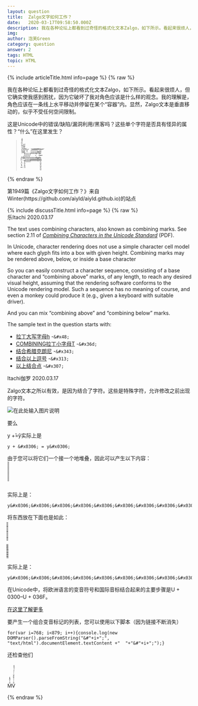 ```yaml
---
layout: question
title:  Zalgo文字如何工作？
date:   2020-03-17T09:58:50.000Z
description: 我在各种论坛上都看到过奇怪的格式化文本Zalgo，如下所示。看起来很烦人，但它确实使我感到困扰，因为它破坏了我对角色应该是什么样的观念。我的理解是，角色应...
img: 
author: 泡芙Green
category: question
answer: 2
tags: HTML
topic: HTML
---
```

<div class="article-root">
  <div class="article">
    {% include articleTitle.html info=page %}
    {% raw %}
    <div class="article-content"><p><font style="vertical-align: inherit;"><font style="vertical-align: inherit;">我在各种论坛上都看到过奇怪的格式化文本Zalgo，如下所示。</font><font style="vertical-align: inherit;">看起来很烦人，但它确实使我感到困扰，因为它破坏了我对角色应该是什么样的观念。</font><font style="vertical-align: inherit;">我的理解是，角色应该在一条线上水平移动并停留在某个“容器”内。</font><font style="vertical-align: inherit;">显然，Zalgo文本是垂直移动的，似乎不受任何空间限制。</font></font></p>

<p><font style="vertical-align: inherit;"><font style="vertical-align: inherit;">这是Unicode中的错误/缺陷/漏洞利用/黑客吗？</font><font style="vertical-align: inherit;">这些单个字符是否具有怪异的属性？</font><font style="vertical-align: inherit;">“什么”在这里发生？</font></font></p>

<blockquote>
  <p><br></p>
  
  <p><font style="vertical-align: inherit;"><font style="vertical-align: inherit;">̡̫̤̤̣͉̤͎͉͖ͭ̓̓̇͗̎̀͋ͬ̌ͯͅͅ ̳̘̿̃̔̏ͣ͂̉̕ ̸͎͉͖̖̙̤͓̞̱̫̌ͯ̆͋ͤ͗̓͟͜ͅͅ ̸̤͓̞̱̫ ̸̤͓̞̱̫ ̸̤͓̞̱̫ ̸̤͓̞̱̫ ̛͓̖̻̲ͤ̈ͣ͝ ̛͓̖̻̲ͤ̈ͣ͝ ̛͓̖̻̲ͤ̈ͣ͝ ̛͓̖̻̲ͤ̈ͣ͝ ̛͓̖̻̲ͤ̈ͣ͝ ͋̄ͬ̽͜҉͚̭͇ͅ ̛͓̖̻̲ͤ̈ͣ͝ ̵̶̵̶̵̶̛͓̖̻̲̗̮̮̗̮̮̗̮̮ͤ̈ͣ͝
  </font></font><br>
  <br>
  <br></p>
</blockquote></div>
    {% endraw %}
  </div>
  <p class="winter_mark">第1949篇《Zalgo文字如何工作？》来自Winter(https://github.com/aiyld/aiyld.github.io)的站点</p>
  <div class="discuss-wrapper">
    {% include discussTitle.html info=page %}
    {% raw %}
    <div class="discuss-item">
        <div class="discuss-parent">
          <div class="discuss-meta">
            <span class="discuss-user">乐Itachi</span>
            <span class="discuss-time">2020.03.17</span>
          </div>
          <div class="discuss-comment"><p>The text uses combining characters, also known as combining marks. See section 2.11 of <a href="http://www.unicode.org/versions/Unicode6.2.0/ch02.pdf#page=36" rel="noreferrer"><em>Combining Characters in the Unicode Standard</em></a> (PDF).</p>

<p>In Unicode, character rendering does not use a simple character cell model where each glyph fits into a box with given height. Combining marks may be rendered above, below, or inside a base character</p>

<p>So you can easily construct a character sequence, consisting of a base character and “combining above” marks, of any length, to reach any desired visual height, assuming that the rendering software conforms to the Unicode rendering model. Such a sequence has no meaning of course, and even a monkey could produce it (e.g., given a keyboard with suitable driver).</p>

<p>And you can mix “combining above” and “combining below” marks.</p>

<p>The sample text in the question starts with:</p>

<ul>
<li><a href="http://www.fileformat.info/info/unicode/char/0048/index.htm" rel="noreferrer"><font style="vertical-align: inherit;"><font style="vertical-align: inherit;">拉丁大写字母h</font></font></a><font style="vertical-align: inherit;"><font style="vertical-align: inherit;"> -</font></font><code>&amp;#x48;</code></li>
<li><a href="http://www.fileformat.info/info/unicode/char/036d/index.htm" rel="noreferrer"><font style="vertical-align: inherit;"><font style="vertical-align: inherit;">COMBINING拉丁小字母T</font></font></a><font style="vertical-align: inherit;"><font style="vertical-align: inherit;"> -</font></font><code>&amp;#x36d;</code></li>
<li><a href="http://www.fileformat.info/info/unicode/char/0343/index.htm" rel="noreferrer"><font style="vertical-align: inherit;"><font style="vertical-align: inherit;">结合希腊克朗尼</font></font></a><font style="vertical-align: inherit;"><font style="vertical-align: inherit;"> -</font></font><code>&amp;#x343;</code></li>
<li><a href="http://www.fileformat.info/info/unicode/char/0313/index.htm" rel="noreferrer"><font style="vertical-align: inherit;"><font style="vertical-align: inherit;">结合以上逗号</font></font></a><font style="vertical-align: inherit;"><font style="vertical-align: inherit;"> -</font></font><code>&amp;#x313;</code></li>
<li><a href="http://www.fileformat.info/info/unicode/char/0307/index.htm" rel="noreferrer"><font style="vertical-align: inherit;"><font style="vertical-align: inherit;">以上结合点</font></font></a><font style="vertical-align: inherit;"><font style="vertical-align: inherit;"> -</font></font><code>&amp;#x307;</code></li>
</ul></div>
        </div></div><div class="discuss-item">
        <div class="discuss-parent">
          <div class="discuss-meta">
            <span class="discuss-user">Itachi伽罗</span>
            <span class="discuss-time">2020.03.17</span>
          </div>
          <div class="discuss-comment"><p><font style="vertical-align: inherit;"><font style="vertical-align: inherit;">Zalgo文本之所以有效，是因为结合了字符。</font><font style="vertical-align: inherit;">这些是特殊字符，允许修改之前出现的字符。</font></font></p>

<p><img src="https://i.stack.imgur.com/WZFq0.png" alt="在此处输入图片说明"></p>

<p><font style="vertical-align: inherit;"><font style="vertical-align: inherit;">要么 </font></font></p>

<p><font style="vertical-align: inherit;"><font style="vertical-align: inherit;">y +̆=y̆实际上是</font></font></p>

<pre><code>y + &amp;#x0306; = y&amp;#x0306;
</code></pre>

<p><font style="vertical-align: inherit;"><font style="vertical-align: inherit;">由于您可以将它们一个接一个地堆叠，因此可以产生以下内容：
</font></font><br><br><br></p>

<p><font style="vertical-align: inherit;"><font style="vertical-align: inherit;">̆̆̆̆̆̆̆̆̆̆̆̆̆̆̆̆̆̆</font></font></p>

<p><font style="vertical-align: inherit;"><font style="vertical-align: inherit;">实际上是：</font></font></p>

<pre><code>y&amp;#x0306;&amp;#x0306;&amp;#x0306;&amp;#x0306;&amp;#x0306;&amp;#x0306;&amp;#x0306;&amp;#x0306;&amp;#x0306;&amp;#x0306;&amp;#x0306;&amp;#x0306;&amp;#x0306;&amp;#x0306;&amp;#x0306;&amp;#x0306;&amp;#x0306;&amp;#x0306;
</code></pre>

<p><font style="vertical-align: inherit;"><font style="vertical-align: inherit;">将东西放在下面也是如此：
</font></font><br><br><br></p>

<p><font style="vertical-align: inherit;"><font style="vertical-align: inherit;">̰̰̰̰̰̰̰̰̰̰̰̰̰̰̰̆̆̆̆̆̆̆̆̆̆̆̆̆̆̆̆̆̆</font></font></p>

<p><br><br><font style="vertical-align: inherit;"><font style="vertical-align: inherit;">
实际上是：       </font></font></p>

<pre><code>y&amp;#x0306;&amp;#x0306;&amp;#x0306;&amp;#x0306;&amp;#x0306;&amp;#x0306;&amp;#x0306;&amp;#x0306;&amp;#x0306;&amp;#x0306;&amp;#x0306;&amp;#x0306;&amp;#x0306;&amp;#x0306;&amp;#x0306;&amp;#x0306;&amp;#x0306;&amp;#x0306;&amp;#x0330;&amp;#x0330;&amp;#x0330;&amp;#x0330;&amp;#x0330;&amp;#x0330;&amp;#x0330;&amp;#x0330;&amp;#x0330;&amp;#x0330;&amp;#x0330;&amp;#x0330;&amp;#x0330;&amp;#x0330;&amp;#x0330;
</code></pre>

<p><font style="vertical-align: inherit;"><font style="vertical-align: inherit;">在Unicode中，将欧洲语言的变音符号和国际音标结合起来的主要步骤是U + 0300–U + 036F。 </font></font></p>

<p><a href="http://en.wikipedia.org/wiki/Combining_character" rel="noreferrer"><font style="vertical-align: inherit;"><font style="vertical-align: inherit;">在这里了解更多</font></font></a></p>

<p><font style="vertical-align: inherit;"><font style="vertical-align: inherit;">要产生一个组合变音标记的列表，您可以使用以下脚本（因为链接不断消失）</font></font></p>

<p></p><div class="snippet" data-lang="js" data-hide="false" data-console="true" data-babel="false">
<div class="snippet-code">
<pre class="snippet-code-js lang-js prettyprint-override"><code>for(var i=768; i&lt;879; i++){console.log(new DOMParser().parseFromString("&amp;#"+i+";", "text/html").documentElement.textContent +"  "+"&amp;#"+i+";");}</code></pre>
</div>
</div>
<p></p>

<p><font style="vertical-align: inherit;"><font style="vertical-align: inherit;">还检查他们
</font></font><br><br><br><br></p>

<p><font style="vertical-align: inherit;"><font style="vertical-align: inherit;">Mͣͭͣ̾Vͣͥͭ͛ͤͮͥͨͥͧ̾</font></font></p></div>
        </div></div>
    {% endraw %}
  </div>
<div>
